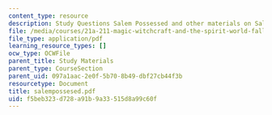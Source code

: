```yaml
---
content_type: resource
description: Study Questions Salem Possessed and other materials on Salem Village
file: /media/courses/21a-211-magic-witchcraft-and-the-spirit-world-fall-2003/f5beb323d728a91b9a33515d8a99c60f_salempossesed.pdf
file_type: application/pdf
learning_resource_types: []
ocw_type: OCWFile
parent_title: Study Materials
parent_type: CourseSection
parent_uid: 097a1aac-2e0f-5b70-8b49-dbf27cb44f3b
resourcetype: Document
title: salempossesed.pdf
uid: f5beb323-d728-a91b-9a33-515d8a99c60f
---
```

